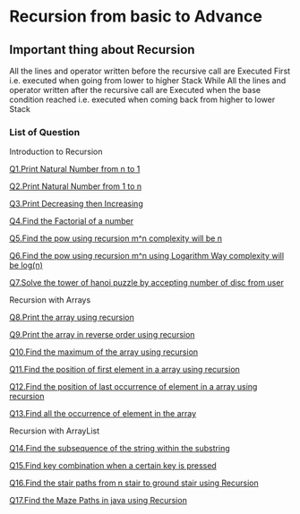 # Recursion from basic to Advance 


## Important thing about Recursion
All the lines and operator written before the recursive call are Executed First i.e. executed when going from lower to higher Stack
While All the lines and operator written after the recursive call are Executed when the base condition reached i.e. executed when coming back from higher to lower Stack

### List of Question

Introduction to Recursion

[Q1.Print Natural Number from n to 1](./Questions/naturalNumber.java)

[Q2.Print Natural Number from 1 to n](./Questions/natIncreasing.java)

[Q3.Print Decreasing then Increasing](./Questions/incDec.java)

[Q4.Find the Factorial of a number](./Questions/fact.java)

[Q5.Find the pow using recursion m^n complexity will be n](./Questions/pow.java)

[Q6.Find the pow using recursion m^n using Logarithm Way complexity will be log(n)](./Questions/powLog.java)

[Q7.Solve the tower of hanoi puzzle by accepting number of disc from user](./Questions/towerOfHanoi.java)

Recursion with Arrays

[Q8.Print the array using recursion](./Questions/printArray.java)

[Q9.Print the array in reverse order using recursion](./Questions/printArrayReverse.java)

[Q10.Find the maximum of the array using recursion](./Questions/maxElement.java)

[Q11.Find the position of first element in a array using recursion](./Questions/frequencyOfElement.java)

[Q12.Find the position of last occurrence of element in a array using recursion](./Questions/lastIndex.java)

[Q13.Find all the occurrence of element in the array](./Questions/allOccurence.java)

Recursion with ArrayList

[Q14.Find the subsequence of the string within the substring](./Questions/subSequence.java)

[Q15.Find key combination when a certain key is pressed](./Questions/wordsCombination.java)

[Q16.Find the stair paths from n stair to ground stair using Recursion](./Questions/stairPath.java)

[Q17.Find the Maze Paths in java using Recursion](./Questions/mazePath.java)



